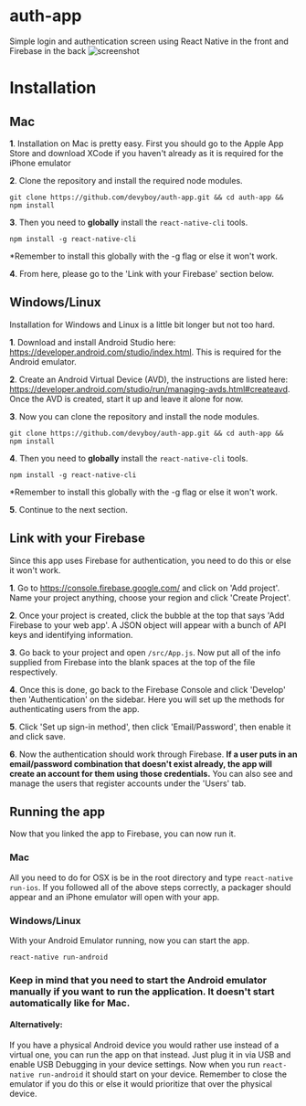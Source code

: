 # auth-app
Simple login and authentication screen using React Native in the front and Firebase in the back
![screenshot](https://i.imgur.com/MfOPgJV.png?1)
# Installation
## Mac
**1**. Installation on Mac is pretty easy. First you should go to the Apple App Store and download XCode if you haven't already as it is required for the iPhone emulator

**2**. Clone the repository and install the required node modules.

   `git clone https://github.com/devyboy/auth-app.git && cd auth-app && npm install`
   
**3**. Then you need to **globally** install the `react-native-cli` tools.

   `npm install -g react-native-cli`
   
   \*Remember to install this globally with the -g flag or else it won't work.
   
**4**. From here, please go to the 'Link with your Firebase' section below.

## Windows/Linux
Installation for Windows and Linux is a little bit longer but not too hard.

**1**. Download and install Android Studio here: https://developer.android.com/studio/index.html. This is required for the Android emulator.

**2**. Create an Android Virtual Device (AVD), the instructions are listed here: https://developer.android.com/studio/run/managing-avds.html#createavd. Once the AVD is created, start it up and leave it alone for now.

**3**. Now you can clone the repository and install the node modules.

   `git clone https://github.com/devyboy/auth-app.git && cd auth-app && npm install`

**4**. Then you need to **globally** install the `react-native-cli` tools.

   `npm install -g react-native-cli`
   
   \*Remember to install this globally with the -g flag or else it won't work.
   
**5**. Continue to the next section.

## Link with your Firebase
Since this app uses Firebase for authentication, you need to do this or else it won't work.

**1**. Go to https://console.firebase.google.com/ and click on 'Add project'. Name your project anything, choose your region and click 'Create Project'. 

**2**. Once your project is created, click the bubble at the top that says 'Add Firebase to your web app'. A JSON object will appear with a bunch of API keys and identifying information.

**3**. Go back to your project and open `/src/App.js`. Now put all of the info supplied from Firebase into the blank spaces at the top of the file respectively.

**4**. Once this is done, go back to the Firebase Console and click 'Develop' then 'Authentication' on the sidebar. Here you will set up the methods for authenticating users from the app.

**5**. Click 'Set up sign-in method', then click 'Email/Password', then enable it and click save.

**6**. Now the authentication should work through Firebase. **If a user puts in an email/password combination that doesn't exist already, the app will create an account for them using those credentials.** You can also see and manage the users that register accounts under the 'Users' tab.

## Running the app

Now that you linked the app to Firebase, you can now run it.

### Mac

All you need to do for OSX is be in the root directory and type `react-native run-ios`. If you followed all of the above steps correctly, a packager should appear and an iPhone emulator will open with your app.

### Windows/Linux

With your Android Emulator running, now you can start the app.

   `react-native run-android`
   
### Keep in mind that you need to start the Android emulator manually if you want to run the application. It doesn't start automatically like for Mac.

#### Alternatively:

If you have a physical Android device you would rather use instead of a virtual one, you can run the app on that instead. Just plug it in via USB and enable USB Debugging in your device settings. Now when you run `react-native run-android` it should start on your device. Remember to close the emulator if you do this or else it would prioritize that over the physical device.

